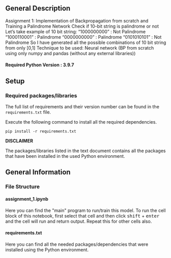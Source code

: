 ## General Description
Assignment 1: Implementation of Backpropagation from scratch and Training a Palindrome Network
Check if 10-bit string is palindrome or not
Let’s take example of 10 bit string:
“1000000000” : Not Palindrome
“1000110001” : Palindrome
“0000000000” : Palindrome
“0101010101” : Not Palindrome
So I have generated all the possible combinations of 10 bit string from only [0,1]
Technique to be used: Neural network (BP from scratch using only numpy and pandas (without any external libraries))

#### Required Python Version : 3.9.7

## Setup

### Required packages/libraries

The full list of requirements and their version number can be found in the `requirements.txt` file.

Execute the following command to install all the required dependencies.

```
pip install -r requirements.txt
```

**DISCLAIMER**

The packages/libraries listed in the text document contains all the packages that have been installed in the used Python environment. 

## General Information

### File Structure

#### assignment_1.ipynb

Here you can find the "main" program to run/train this model.
To run the cell block of this notebook, first select that cell and then click <kbd>shift</kbd> + <kbd>enter</kbd> and the cell will run and return output. Repeat this for other cells also.

#### requirements.txt

Here you can find all the needed packages/dependencies that were installed using the Python environment.
